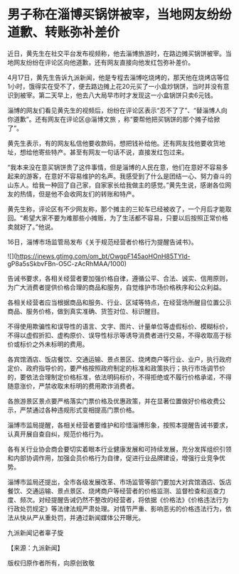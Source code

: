 # 男子称在淄博买锅饼被宰，当地网友纷纷道歉、转账弥补差价

近日，黄先生在社交平台发布视频称，他去淄博旅游时，在路边摊买锅饼被宰。当地网友纷纷在评论区向他道歉，还有网友直接向他发红包弥补差价。

4月17日，黄先生告诉九派新闻，他是专程去淄博吃烧烤的，那天他在烧烤店等位1小时，饿得实在受不了，便去路边摊上花20元买了一小盒炒锅饼，当时并没有意识到被宰。第二天早上，他去八大局早市时才发现这一小盒锅饼只卖6元钱。

淄博的网友们看见黄先生的视频后，纷纷在评论区表示“忍不了了”、“替淄博人向你道歉”。还有网友在评论区@淄博文旅 ，称“要帮他把买锅饼的那个摊子给掀了”。

黄先生表示，有的网友私信他要收款码，想把钱补给他。还有网友找他要收货地址，想给他寄些特产。甚至有网友一句话不说，直接发红包过来。

“我本来没在意买锅饼贵了这件事情，但是淄博的人民在意，他们在意好不容易多起来的游客，在意好不容易维护的名声。我感受到了什么是团结一心、努力奋斗的山东人。给我一种回了自己家，自家家长给我做主的感觉。”黄先生说，感谢各位网友的热情，但是他不会收网友们的转账和特产。

黄先生称，评论区有不少网友称，那个摊主的三轮车已经被收了，一个月后才能取回。“希望大家不要为难那些小摊贩，为了生活都不容易，只要以后按照正常价格卖就好了。”他说。

16日，淄博市场监管局发布《关于规范经营者价格行为提醒告诫书》。

![](https://inews.gtimg.com/om_bt/OwgpF145aoHOnH85TYId-
gP8a5sSkbvFBn-O5C-zAcRhMAA/1000)

告诫书要求，各相关经营者要加强价格自律，遵循公平、合法、诚实、信用原则，为广大消费者提供价格合理的商品和服务，自觉维护市场价格秩序和公众利益。

各相关经营者应当根据商品和服务、行业、区域等特点，在经营场所醒目位置公示商品、服务价格，做到真实准确、货签对位、标识醒目。

不得使用欺骗性和误导性的语言、文字、图片、计量单位等虚假标价、模糊标价，不得以虚假折扣、虚构原价、误导性标示等诱导消费者进行交易，不得收取高于标价或标价之外未标明的费用。

各宾馆酒店、饭店餐饮、交通运输、景点景区、烧烤商户等行业、业户，执行政府定价、政府指导价的，要严格按照政府制定的标准和政策执行；执行市场调节价的，要依法合理制定价格标准，依法明码标价，不得拒绝或不履行价格承诺，不得随意涨价，严禁收取未标明的费用欺诈消费者。

各旅游景区景点要严格落实门票价格及优惠政策，并在显著位置做好价格收费公示，严禁通过各种违规形式变相提高门票价格。

淄博市监局提醒，各相关经营者要维护和珍惜淄博形象，按照本提醒告诫书要求，认真开展自查自纠，规范价格行为。

各有关行业协会商会要切实着眼本行业健康发展和可持续发展，充分发挥组织引领和内部协调作用，加强会员价格行为自律，促进行业品牌建设，增强行业竞争优势。

淄博市监局还提出，全市各级发展改革、市场监管等部门要加大对宾馆酒店、饭店餐饮、交通运输、景点景区、烧烤商户等经营者的价格监测、监督检查和巡查力度、频次。对经提醒告诫仍然不整改的经营者，将依据《价格法》《价格违法行为行政处罚规定》等法律法规严肃处理。对情节严重、影响恶劣的价格违法行为，依法从快从严从重处罚，并通过新闻媒体公开曝光。

九派新闻记者辜子旋

【来源：九派新闻】

版权归原作者所有，向原创致敬

